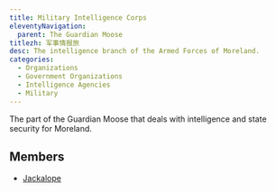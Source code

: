 ```yaml
---
title: Military Intelligence Corps
eleventyNavigation:
  parent: The Guardian Moose
titlezh: 军事情报旅
desc: The intelligence branch of the Armed Forces of Moreland.
categories:
  - Organizations
  - Government Organizations
  - Intelligence Agencies
  - Military
---
```


The part of the Guardian Moose that deals with intelligence and state security for Moreland.

## Members

- [Jackalope](/characters/jackalope/)
